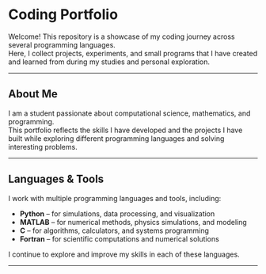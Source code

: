 # Coding Portfolio

Welcome! This repository is a showcase of my coding journey across several programming languages. <br>
Here, I collect projects, experiments, and small programs that I have created and learned from during my studies and personal exploration.

---

## About Me

I am a student passionate about computational science, mathematics, and programming. <br> 
This portfolio reflects the skills I have developed and the projects I have built while exploring different programming languages and solving interesting problems.

---

## Languages & Tools

I work with multiple programming languages and tools, including:

- **Python** – for simulations, data processing, and visualization  
- **MATLAB** – for numerical methods, physics simulations, and modeling  
- **C** – for algorithms, calculators, and systems programming  
- **Fortran** – for scientific computations and numerical solutions  

I continue to explore and improve my skills in each of these languages.

---
